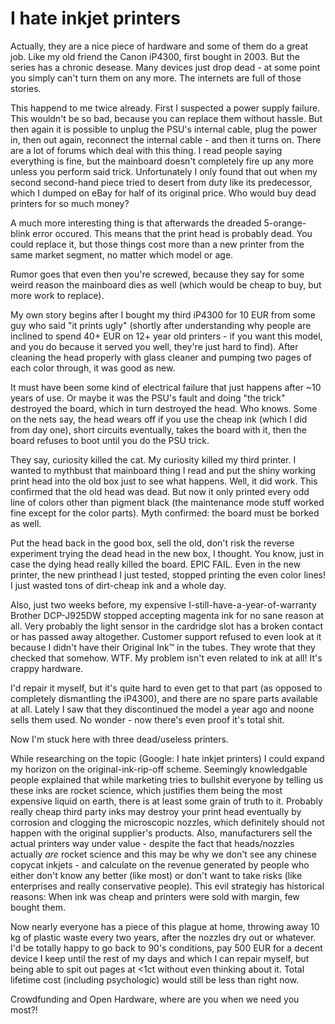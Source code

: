 # I hate inkjet printers

Actually, they are a nice piece of hardware and some of them do a great job. Like my old friend the Canon iP4300, first bought in 2003. But the series has a chronic desease. Many devices just drop dead - at some point you simply can't turn them on any more. The internets are full of those stories.

This happend to me twice already. First I suspected a power supply failure. This wouldn't be so bad, because you can replace them without hassle. But then again it is possible to unplug the PSU's internal cable, plug the power in, then out again, reconnect the internal cable - and then it turns on. There are a lot of forums which deal with this thing. I read people saying everything is fine, but the mainboard doesn't completely fire up any more unless you perform said trick. Unfortunately I only found that out when my second second-hand piece tried to desert from duty like its predecessor, which I dumped on eBay for half of its original price. Who would buy dead printers for so much money?

A much more interesting thing is that afterwards the dreaded 5-orange-blink error occured. This means that the print head is probably dead. You could replace it, but those things cost more than a new printer from the same market segment, no matter which model or age.

Rumor goes that even then you're screwed, because they say for some weird reason the mainboard dies as well (which would be cheap to buy, but more work to replace).

My own story begins after I bought my third iP4300 for 10 EUR from some guy who said "it prints ugly" (shortly after understanding why people are inclined to spend 40+ EUR on 12+ year old printers - if you want this model, and you do because it served you well, they're just hard to find). After cleaning the head properly with glass cleaner and pumping two pages of each color through, it was good as new.

It must have been some kind of electrical failure that just happens after ~10 years of use. Or maybe it was the PSU's fault and doing "the trick" destroyed the board, which in turn destroyed the head. Who knows. Some on the nets say, the head wears off if you use the cheap ink (which I did from day one), short circuits eventually, takes the board with it, then the board refuses to boot until you do the PSU trick.

They say, curiosity killed the cat. My curiosity killed my third printer. I wanted to mythbust that mainboard thing I read and put the shiny working print head into the old box just to see what happens. Well, it did work. This confirmed that the old head was dead. But now it only printed every odd line of colors other than pigment black (the maintenance mode stuff worked fine except for the color parts). Myth confirmed: the board must be borked as well.

Put the head back in the good box, sell the old, don't risk the reverse experiment trying the dead head in the new box, I thought. You know, just in case the dying head really killed the board. EPIC FAIL. Even in the new printer, the new printhead I just tested, stopped printing the even color lines! I just wasted tons of dirt-cheap ink and a whole day.

Also, just two weeks before, my expensive I-still-have-a-year-of-warranty Brother DCP-J925DW stopped accepting magenta ink for no sane reason at all. Very probably the light sensor in the cardridge slot has a broken contact or has passed away altogether. Customer support refused to even look at it because I didn't have their Original Ink™ in the tubes. They wrote that they checked that somehow. WTF. My problem isn't even related to ink at all! It's crappy hardware.

I'd repair it myself, but it's quite hard to even get to that part (as opposed to completely dismantling the iP4300), and there are no spare parts available at all. Lately I saw that they discontinued the model a year ago and noone sells them used. No wonder - now there's even proof it's total shit.

Now I'm stuck here with three dead/useless printers.

While researching on the topic (Google: I hate inkjet printers) I could expand my horizon on the original-ink-rip-off scheme. Seemingly knowledgable people explained that while marketing tries to bullshit everyone by telling us these inks are rocket science, which justifies them being the most expensive liquid on earth, there is at least some grain of truth to it. Probably really cheap third party inks may destroy your print head eventually by corrosion and clogging the microscopic nozzles, which definitely should not happen with the original supplier's products. Also, manufacturers sell the actual printers way under value - despite the fact that heads/nozzles actually *are* rocket science and this may be why we don't see any chinese copycat inkjets - and calculate on the revenue generated by people who either don't know any better (like most) or don't want to take risks (like enterprises and really conservative people). This evil strategiy has historical reasons: When ink was cheap and printers were sold with margin, few bought them.

Now nearly everyone has a piece of this plague at home, throwing away 10 kg of plastic waste every two years, after the nozzles dry out or whatever. I'd be totally happy to go back to 90's conditions, pay 500 EUR for a decent device I keep until the rest of my days and which I can repair myself, but being able to spit out pages at <1ct without even thinking about it. Total lifetime cost (including psychologic) would still be less than right now.

Crowdfunding and Open Hardware, where are you when we need you most?!
